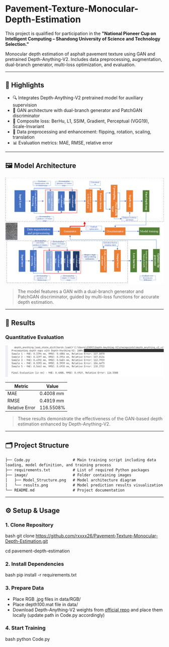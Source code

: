 # Pavement-Texture-Monocular-Depth-Estimation

This project is qualified for participation in the **"National Pioneer Cup on Intelligent Computing – Shandong University of Science and Technology Selection."**

Monocular depth estimation of asphalt pavement texture using GAN and pretrained Depth-Anything-V2. Includes data preprocessing, augmentation, dual-branch generator, multi-loss optimization, and evaluation.

---

## 📌 Highlights

- 🔍 Integrates Depth-Anything-V2 pretrained model for auxiliary supervision  
- 🧠 GAN architecture with dual-branch generator and PatchGAN discriminator  
- 🧪 Composite loss: BerHu, L1, SSIM, Gradient, Perceptual (VGG19), Scale-Invariant  
- 🧰 Data preprocessing and enhancement: flipping, rotation, scaling, translation  
- 📊 Evaluation metrics: MAE, RMSE, relative error  

---

## 🖼️ Model Architecture

![Model Structure](image/Model_Structure.png)

> The model features a GAN with a dual-branch generator and PatchGAN discriminator, guided by multi-loss functions for accurate depth estimation.

---

## 🎯 Results

### Quantitative Evaluation

![Result](image/results.png)  

| Metric         | Value          |
| -------------- | -------------- |
| MAE            | 0.4008 mm     |
| RMSE           | 0.4919 mm     |
| Relative Error | 116.5508%     |


> These results demonstrate the effectiveness of the GAN-based depth estimation enhanced by Depth-Anything-V2.

---

## 🗂️ Project Structure

```
├── Code.py                   # Main training script including data loading, model definition, and training process
├── requirements.txt          # List of required Python packages
├── image/                    # Folder containing images
│   ├── Model_Structure.png   # Model architecture diagram
│   └── results.png           # Model prediction results visualization
└── README.md                 # Project documentation

```

---

## ⚙️ Setup & Usage

### 1. Clone Repository
bash
git clone https://github.com/rxxxx26/Pavement-Texture-Monocular-Depth-Estimation.git

cd pavement-depth-estimation


### 2. Install Dependencies
bash
pip install -r requirements.txt


### 3. Prepare Data
- Place RGB .jpg files in data/RGB/
- Place depth100.mat file in data/
- Download Depth-Anything-V2 weights from [official repo](https://github.com/DepthAnything/Depth-Anything-V2) and place them locally (update path in Code.py accordingly)

### 4. Start Training
bash
python Code.py
